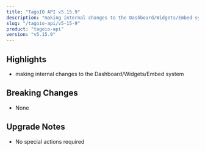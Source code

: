 ```yaml
---
title: "TagoIO API v5.15.9"
description: "making internal changes to the Dashboard/Widgets/Embed system"
slug: "/tagoio-api/v5-15-9"
product: "tagoio-api"
version: "v5.15.9"
---
```


## Highlights

- making internal changes to the Dashboard/Widgets/Embed system

## Breaking Changes

- None

## Upgrade Notes

- No special actions required
